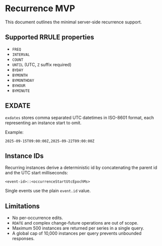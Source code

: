 # Recurrence MVP

This document outlines the minimal server-side recurrence support.

## Supported RRULE properties

- `FREQ`
- `INTERVAL`
- `COUNT`
- `UNTIL` (UTC, `Z` suffix required)
- `BYDAY`
- `BYMONTH`
- `BYMONTHDAY`
- `BYHOUR`
- `BYMINUTE`

## EXDATE

`exdates` stores comma separated UTC datetimes in ISO-8601 format, each
representing an instance start to omit.

Example:

```
2025-09-15T09:00:00Z,2025-09-22T09:00:00Z
```

## Instance IDs

Recurring instances derive a deterministic id by concatenating the parent id
and the UTC start milliseconds:

```
<event-id>::<occurrenceStartUtcEpochMs>
```

Single events use the plain `event.id` value.

## Limitations

- No per-occurrence edits.
- `RDATE` and complex change-future operations are out of scope.
- Maximum 500 instances are returned per series in a single query.
- A global cap of 10,000 instances per query prevents unbounded responses.
